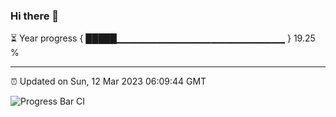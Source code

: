 ### Hi there 👋

⏳ Year progress { █████▁▁▁▁▁▁▁▁▁▁▁▁▁▁▁▁▁▁▁▁▁▁▁▁▁ } 19.25 %

---

⏰ Updated on Sun, 12 Mar 2023 06:09:44 GMT

![Progress Bar CI](https://github.com/Shyam-Makwana/GitHub-Actions-Demo/workflows/Progress%20Bar%20CI/badge.svg)

